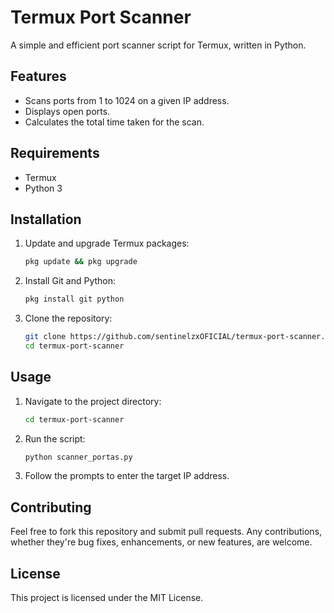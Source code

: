 # Termux Port Scanner

A simple and efficient port scanner script for Termux, written in Python.

## Features

- Scans ports from 1 to 1024 on a given IP address.
- Displays open ports.
- Calculates the total time taken for the scan.

## Requirements

- Termux
- Python 3

## Installation

1. Update and upgrade Termux packages:
    ```bash
    pkg update && pkg upgrade
    ```
2. Install Git and Python:
    ```bash
    pkg install git python
    ```
3. Clone the repository:
    ```bash
    git clone https://github.com/sentinelzxOFICIAL/termux-port-scanner.git
    cd termux-port-scanner
    ```

## Usage

1. Navigate to the project directory:
    ```bash
    cd termux-port-scanner
    ```
2. Run the script:
    ```bash
    python scanner_portas.py
    ```
3. Follow the prompts to enter the target IP address.

## Contributing

Feel free to fork this repository and submit pull requests. Any contributions, whether they're bug fixes, enhancements, or new features, are welcome.

## License

This project is licensed under the MIT License.
